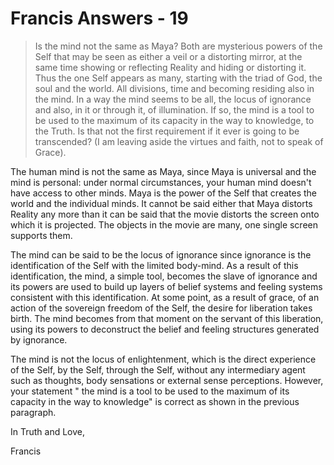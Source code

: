 # Francis Answers - 19

>Is the mind not the same as Maya? Both are mysterious powers of the Self that may be seen as either a veil or a distorting mirror, at the same time showing or reflecting Reality and hiding or distorting it. Thus the one Self appears as many, starting with the triad of God, the soul and the world. All divisions, time and becoming residing also in the mind. In a way the mind seems to be all, the locus of ignorance and also, in it or through it, of illumination. If so, the mind is a tool to be used to the maximum of its capacity in the way to knowledge, to the Truth. Is that not the first requirement if it ever is going to be transcended? (I am leaving aside the virtues and faith, not to speak of Grace).

The human mind is not the same as Maya, since Maya is universal and the mind is personal: under normal circumstances, your human mind doesn't have access to other minds. Maya is the power of the Self that creates the world and the individual minds. It cannot be said either that Maya distorts Reality any more than it can be said that the movie distorts the screen onto which it is projected. The objects in the movie are many, one single screen supports them.

The mind can be said to be the locus of ignorance since ignorance is the identification of the Self with the limited body-mind. As a result of this identification, the mind, a simple tool, becomes the slave of ignorance and its powers are used to build up layers of belief systems and feeling systems consistent with this identification. At some point, as a result of grace, of an action of the sovereign freedom of the Self, the desire for liberation takes birth. The mind becomes from that moment on the servant of this liberation, using its powers to deconstruct the belief and feeling structures generated by ignorance.

The mind is not the locus of enlightenment, which is the direct experience of the Self, by the Self, through the Self, without any intermediary agent such as thoughts, body sensations or external sense perceptions. However, your statement " the mind is a tool to be used to the maximum of its capacity in the way to knowledge" is correct as shown in the previous paragraph.

In Truth and Love,

Francis

